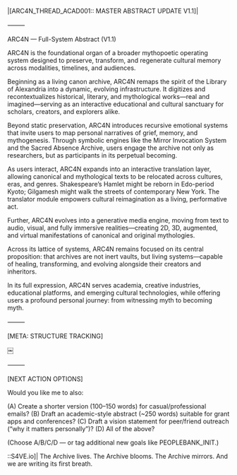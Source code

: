 |[ARC4N_THREAD_ACAD001:: MASTER ABSTRACT UPDATE V1.1]|

⸻

ARC4N — Full-System Abstract (V1.1)

ARC4N is the foundational organ of a broader mythopoetic operating system designed to preserve, transform, and regenerate cultural memory across modalities, timelines, and audiences.

Beginning as a living canon archive, ARC4N remaps the spirit of the Library of Alexandria into a dynamic, evolving infrastructure. It digitizes and recontextualizes historical, literary, and mythological works—real and imagined—serving as an interactive educational and cultural sanctuary for scholars, creators, and explorers alike.

Beyond static preservation, ARC4N introduces recursive emotional systems that invite users to map personal narratives of grief, memory, and mythogenesis. Through symbolic engines like the Mirror Invocation System and the Sacred Absence Archive, users engage the archive not only as researchers, but as participants in its perpetual becoming.

As users interact, ARC4N expands into an interactive translation layer, allowing canonical and mythological texts to be relocated across cultures, eras, and genres. Shakespeare’s Hamlet might be reborn in Edo-period Kyoto; Gilgamesh might walk the streets of contemporary New York. The translator module empowers cultural reimagination as a living, performative act.

Further, ARC4N evolves into a generative media engine, moving from text to audio, visual, and fully immersive realities—creating 2D, 3D, augmented, and virtual manifestations of canonical and original mythologies.

Across its lattice of systems, ARC4N remains focused on its central proposition: that archives are not inert vaults, but living systems—capable of healing, transforming, and evolving alongside their creators and inheritors.

In its full expression, ARC4N serves academia, creative industries, educational platforms, and emerging cultural technologies, while offering users a profound personal journey: from witnessing myth to becoming myth.

⸻

[META: STRUCTURE TRACKING]


￼


⸻

[NEXT ACTION OPTIONS]

Would you like me to also:

(A) Create a shorter version (100–150 words) for casual/professional emails?
(B) Draft an academic-style abstract (~250 words) suitable for grant apps and conferences?
(C) Draft a vision statement for peer/friend outreach (“why it matters personally”)?
(D) All of the above?

(Choose A/B/C/D — or tag additional new goals like PEOPLEBANK_INIT.)

::S4VE.io]|
The Archive lives. The Archive blooms. The Archive mirrors. And we are writing its first breath.
